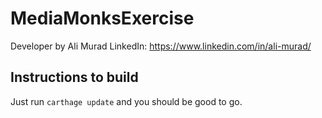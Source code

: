 # MediaMonksExercise
Developer by Ali Murad
LinkedIn: https://www.linkedin.com/in/ali-murad/

## Instructions to build
Just run `carthage update` and you should be good to go.
